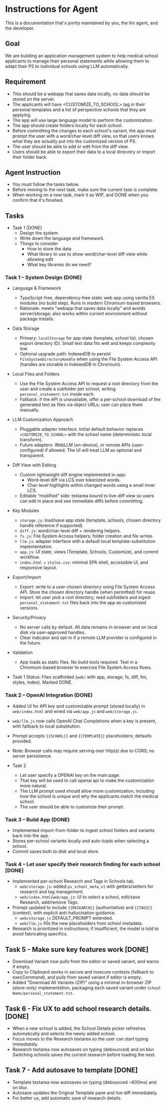 # Instructions for Agent

This is a documentation that's jointly maintained by you, the llm agent, and the developer.

## Goal
We are building an application management system to help medical school applicants to manage their personal statements while allowing them to adapt their PS to individual schools using LLM automatically.

## Requirement
- This should be a webapp that saves data locally, no data should be stored on the server.
- The applicants will have <CUSTOMIZE_TO_SCHOOL> tag in their personal templates and a list of perspective schools that they are applying.
- The app will use large language model to perform the customization.
- The app should create folders locally for each school.
- Before committing the changes to each school's variant, the app must prompt the user with a word/char-level diff view, so that users knows what they are actually put into the customized version of PS.
- The user should be able to add or edit from the diff view.
- Users should be able to export their data to a local direcotry or import their folder back.

## Agent Instruction
- You must follow the tasks below.
- Before moving to the next task, make sure the current task is complete.
- When working on a new task, mark it as WIP, and DONE when you confirm that it's finished.

## Tasks
- Task 1 [DONE]
  - Design the system
  - Write down the language and framework.
  - Things to consider
    - How to store the data
    - What library to use to show word/char-level diff view while allowing edit
    - What key libraries do we need?

### Task 1 – System Design (DONE)

- Language & Framework
  - TypeScript-free, dependency-free static web app using vanilla ES modules (no build step). Runs in modern Chromium-based browsers.
  - Rationale: meets “webapp that saves data locally” and avoids server/storage; also works within current environment without package installs.

- Data Storage
  - Primary: `localStorage` for app state (template, school list, chosen export directory ID). Small text data fits well and keeps complexity low.
  - Optional upgrade path: IndexedDB to persist `FileSystemDirectoryHandle` when using the File System Access API (handles are storable in IndexedDB in Chromium).

- Local Files and Folders
  - Use the File System Access API to request a root directory from the user and create a subfolder per school, writing `personal_statement.txt` inside each.
  - Fallback: if the API is unavailable, offer a per-school download of the generated text as files via object URLs; user can place them manually.

- LLM Customization Approach
  - Pluggable adapter interface. Initial default behavior replaces `<CUSTOMIZE_TO_SCHOOL>` with the school name (deterministic local transform).
  - Future adapters: WebLLM (on-device), or remote APIs (user-configured) if allowed. The UI will treat LLM as optional and transparent.

- Diff View with Editing
  - Custom lightweight diff engine implemented in-app:
    - Word-level diff via LCS over tokenized words.
    - Char-level highlights within changed words using a small inner LCS.
  - Editable “modified” side: textarea bound to live-diff view so users can edit in place and see immediate diffs before committing.

- Key Modules
  - `storage.js`: load/save app state (template, schools, chosen directory handle reference if supported).
  - `diff.js`: word/char-level diff + rendering helpers.
  - `fs.js`: File System Access helpers; folder creation and file writes.
  - `llm.js`: adapter interface with a default local template-substitution implementation.
  - `app.js`: UI state, views (Template, Schools, Customize), and commit workflow.
  - `index.html` + `styles.css`: minimal SPA shell, accessible UI, and responsive layout.

- Export/Import
  - Export: write to a user-chosen directory using File System Access API. Store the chosen directory handle (when permitted) for reuse.
  - Import: let user pick a root directory; read subfolders and ingest `personal_statement.txt` files back into the app as customized versions.

- Security/Privacy
  - No server calls by default. All data remains in-browser and on local disk via user-approved handles.
  - Clear indicator and opt-in if a remote LLM provider is configured in the future.

- Validation
  - App loads as static files. No build tools required. Test in a Chromium-based browser to exercise File System Access flows.

- Task 1 Status: Files scaffolded (`web/` with app, storage, fs, diff, llm, styles, index). Marked DONE.

### Task 2 – OpenAI Integration (DONE)

- Added UI for API key and customizable prompt (stored locally) in `web/index.html` and wired via `web/app.js` and `web/storage.js`.
- `web/llm.js` now calls OpenAI Chat Completions when a key is present, with fallback to local substitution.
- Prompt accepts `{{SCHOOL}}` and `{{TEMPLATE}}` placeholders; defaults provided.
- Note: Browser calls may require serving over http(s) due to CORS; no server persistence.

- Task 2
  - Let user specify a OPENAI key on the main page.
  - That key will be used to call openai api to make the customization more natural.
  - The LLM prompt used should allow more customization, including how the school is unique and why the applicants match the medical school.
  - The user should be able to customize their prompt.
### Task 3 – Build App (DONE)

- Implemented import-from-folder to ingest school folders and variants back into the app.
- Stores per-school variants locally and auto-loads when selecting a school.
- Commit saves both to disk and local store.

### Task 4 – Let user specify their research finding for each school [DONE]
- Implemented per-school Research and Tags in Schools tab.
  - `web/storage.js`: added `ps_school_meta_v1` with getters/setters for research and tag management.
  - `web/index.html`/`web/app.js`: UI to select a school, edit/save Research, add/remove Tags.
- Prompt updated to include `{{RESEARCH}}` (authoritative) and `{{TAGS}}` (context), with explicit anti-hallucination guidance.
  - `web/storage.js` DEFAULT_PROMPT extended.
  - `web/llm.js` fills the new placeholders from school metadata.
- Research is prioritized in instructions; if insufficient, the model is told to avoid fabricating specifics.

## Task 5 - Make sure key features work [DONE]

- Download Variant now pulls from the editor or saved variant, and warns if empty.
- Copy to Clipboard works in secure and insecure contexts (fallback to execCommand), and pulls from saved variant if editor is empty.
- Added "Download All Variants (ZIP)" using a minimal in-browser ZIP (store-only) implementation, packaging each saved variant under `School Name/personal_statement.txt`.

## Task 6 - Fix UX to add school research details. [DONE]

- When a new school is added, the School Details picker refreshes automatically and selects the newly added school.
- Focus moves to the Research textarea so the user can start typing immediately.
- Research textarea now autosaves on typing (debounced) and on blur. Switching schools saves the current research before loading the next.

## Task 7 - Add autosave to template [DONE]

- Template textarea now autosaves on typing (debounced ~600ms) and on blur.
- Autosave updates the Original Template pane and live diff immediately.
- For better ux, add automatic save of research details.
